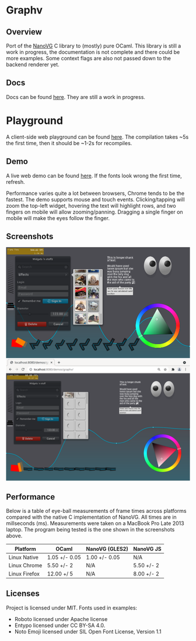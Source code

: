 # Graphv

## Overview

Port of the [NanoVG](https://github.com/memononen/nanovg) C library to (mostly) pure OCaml. This library is still a work in progress, the documentation is not complete and there could be more examples. Some context flags are also not passed down to the backend renderer yet.

## Docs

Docs can be found [here](https://wlitwin.github.io/docs/graphv/graphv). They are still a work in progress.

# Playground

A client-side web playground can be found [here](https://wlitwin.github.io/demos/graphv_playground). The compilation takes ~5s the first time, then it should be ~1-2s for recompiles.

## Demo

A live web demo can be found [here](https://wlitwin.github.io/demos/graphv). If the fonts look wrong the first time, refresh.

Performance varies quite a lot between browsers, Chrome tends to be the fastest. The demo supports mouse and touch events. Clicking/tapping will zoom the top-left widget, hovering the text will highlight rows, and two fingers on mobile will allow zooming/panning. Dragging a single finger on mobile will make the eyes follow the finger.

## Screenshots

![Screenshot of native GLES2 demo](/screenshots/graphv-native.png?raw=true "Native Demo")
![Screenshot of chrome web demo](/screenshots/graphv-web.png?raw=true "Web Demo (Chrome)")

## Performance

Below is a table of eye-ball measurements of frame times across platforms compared with the native C implementation of NanoVG. All times are in millseconds (ms). Measurements were taken on a MacBook Pro Late 2013 laptop. The program being tested is the one shown in the screenshots above.

| Platform      | OCaml         | NanoVG (GLES2) | NanoVG JS   |
| ------------- | ------------- | -------------- | ---------   |
| Linux Native  | 1.05 +/- 0.05 | 1.00 +/- 0.05  |  N/A        |
| Linux Chrome  | 5.50 +/- 2    | N/A            |  5.50 +/- 2 |
| Linux Firefox | 12.00 +/ 5    | N/A            |  8.00 +/- 2 |

## Licenses

Project is licensed under MIT. Fonts used in examples:

* Roboto licensed under Apache license
* Entypo licensed under CC BY-SA 4.0.
* Noto Emoji licensed under SIL Open Font License, Version 1.1

